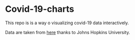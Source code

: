 # Covid-19-charts

This repo is is a way o visualizing covid-19 data interactively.

Data are taken from [here](https://github.com/CSSEGISandData/COVID-19) thanks to Johns Hopkins University.